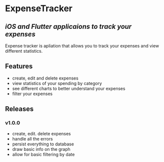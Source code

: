 # ExpenseTracker
## _iOS and Flutter applicaions to track your expenses_

Expense tracker is apliation that allows you to track your expenses and view different statistics.

## Features

- create, edit and delete expenses
- view statistics of your spending by category
- see different charts to better understand your expenses
- filter your expenses 

## Releases
### v1.0.0
- create, edit. delete expenses
- handle all the errors
- persist everything to database
- draw basic info on the graph
- allow for basic filtering by date

